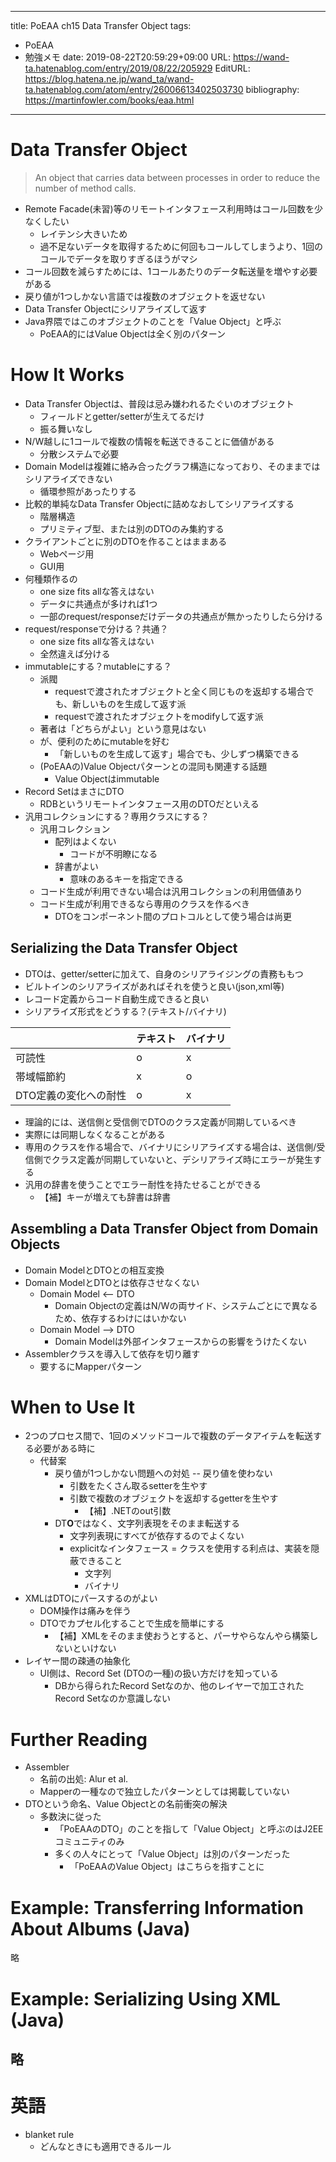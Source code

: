 ---
title: PoEAA ch15 Data Transfer Object
tags:
- PoEAA
- 勉強メモ
date: 2019-08-22T20:59:29+09:00
URL: https://wand-ta.hatenablog.com/entry/2019/08/22/205929
EditURL: https://blog.hatena.ne.jp/wand_ta/wand-ta.hatenablog.com/atom/entry/26006613402503730
bibliography: https://martinfowler.com/books/eaa.html
-------------------------------------

# Data Transfer Object

> An object that carries data between processes in order to reduce the number of method calls.

- Remote Facade(未習)等のリモートインタフェース利用時はコール回数を少なくしたい
    - レイテンシ大きいため
    - 過不足ないデータを取得するために何回もコールしてしまうより、1回のコールでデータを取りすぎるほうがマシ
- コール回数を減らすためには、1コールあたりのデータ転送量を増やす必要がある
- 戻り値が1つしかない言語では複数のオブジェクトを返せない
- Data Transfer Objectにシリアライズして返す
- Java界隈ではこのオブジェクトのことを「Value Object」と呼ぶ
    - PoEAA的にはValue Objectは全く別のパターン


# How It Works

- Data Transfer Objectは、普段は忌み嫌われるたぐいのオブジェクト
    - フィールドとgetter/setterが生えてるだけ
    - 振る舞いなし
- N/W越しに1コールで複数の情報を転送できることに価値がある
    - 分散システムで必要
- Domain Modelは複雑に絡み合ったグラフ構造になっており、そのままではシリアライズできない
    - 循環参照があったりする
- 比較的単純なData Transfer Objectに詰めなおしてシリアライズする
    - 階層構造
    - プリミティブ型、または別のDTOのみ集約する
- クライアントごとに別のDTOを作ることはままある
    - Webページ用
    - GUI用
- 何種類作るの
    - one size fits allな答えはない
    - データに共通点が多ければ1つ
    - 一部のrequest/responseだけデータの共通点が無かったりしたら分ける
- request/responseで分ける？共通？
    - one size fits allな答えはない
    - 全然違えば分ける
- immutableにする？mutableにする？
    - 派閥
        - requestで渡されたオブジェクトと全く同じものを返却する場合でも、新しいものを生成して返す派
        - requestで渡されたオブジェクトをmodifyして返す派
    - 著者は「どちらがよい」という意見はない
    - が、便利のためにmutableを好む
        - 「新しいものを生成して返す」場合でも、少しずつ構築できる
    - (PoEAAの)Value Objectパターンとの混同も関連する話題
        - Value Objectはimmutable
- Record SetはまさにDTO
    - RDBというリモートインタフェース用のDTOだといえる
- 汎用コレクションにする？専用クラスにする？
    - 汎用コレクション
        - 配列はよくない
            - コードが不明瞭になる
        - 辞書がよい
            - 意味のあるキーを指定できる
    - コード生成が利用できない場合は汎用コレクションの利用価値あり
    - コード生成が利用できるなら専用のクラスを作るべき
        - DTOをコンポーネント間のプロトコルとして使う場合は尚更


## Serializing the Data Transfer Object

- DTOは、getter/setterに加えて、自身のシリアライジングの責務ももつ
- ビルトインのシリアライズがあればそれを使うと良い(json,xml等)
- レコード定義からコード自動生成できると良い
- シリアライズ形式をどうする？(テキスト/バイナリ)

|                       | テキスト | バイナリ |
|-----------------------|----------|----------|
| 可読性                | o        | x        |
| 帯域幅節約            | x        | o        |
| DTO定義の変化への耐性 | o        | x        |


- 理論的には、送信側と受信側でDTOのクラス定義が同期しているべき
- 実際には同期しなくなることがある
- 専用のクラスを作る場合で、バイナリにシリアライズする場合は、送信側/受信側でクラス定義が同期していないと、デシリアライズ時にエラーが発生する
- 汎用の辞書を使うことでエラー耐性を持たせることができる
    - 【補】キーが増えても辞書は辞書


## Assembling a Data Transfer Object from Domain Objects

- Domain ModelとDTOとの相互変換
- Domain ModelとDTOとは依存させなくない
    - Domain Model <-- DTO
        - Domain Objectの定義はN/Wの両サイド、システムごとにで異なるため、依存するわけにはいかない
    - Domain Model --> DTO
        - Domain Modelは外部インタフェースからの影響をうけたくない
- Assemblerクラスを導入して依存を切り離す
    - 要するにMapperパターン


# When to Use It

- 2つのプロセス間で、1回のメソッドコールで複数のデータアイテムを転送する必要がある時に
    - 代替案
        - 戻り値が1つしかない問題への対処 -- 戻り値を使わない
            - 引数をたくさん取るsetterを生やす
            - 引数で複数のオブジェクトを返却するgetterを生やす
                - 【補】.NETのout引数
        - DT**O**ではなく、文字列表現をそのまま転送する
            - 文字列表現にすべてが依存するのでよくない
            - explicitなインタフェース = クラスを使用する利点は、実装を隠蔽できること
                - 文字列
                - バイナリ
- XMLはDTOにパースするのがよい
    - DOM操作は痛みを伴う
    - DTOでカプセル化することで生成を簡単にする
        - 【補】XMLをそのまま使おうとすると、パーサやらなんやら構築しないといけない
- レイヤー間の疎通の抽象化
    - UI側は、Record Set (DTOの一種)の扱い方だけを知っている
        - DBから得られたRecord Setなのか、他のレイヤーで加工されたRecord Setなのか意識しない

# Further Reading

- Assembler
    - 名前の出処: Alur et al.
    - Mapperの一種なので独立したパターンとしては掲載していない
- DTOという命名、Value Objectとの名前衝突の解決
    - 多数決に従った
        - 「PoEAAのDTO」のことを指して「Value Object」と呼ぶのはJ2EEコミュニティのみ
        - 多くの人々にとって「Value Object」は別のパターンだった
            - 「PoEAAのValue Object」はこちらを指すことに


# Example: Transferring Information About Albums (Java)

略

# Example: Serializing Using XML (Java)

略
----------------------------------------

# 英語

- blanket rule
    - どんなときにも適用できるルール
